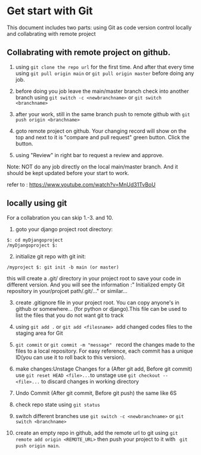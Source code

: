 # Get start with Git
This document includes two parts: using Git as code version control locally and collabrating with remote project




## Collabrating with remote project on github.						
1. using ```git clone the repo url``` for the first time. And after that every time using ```git pull origin main``` or ```git pull origin master``` before doing any job.						
						
2. before doing you job leave the main/master branch check into another branch using ```git switch -c <newbranchname>``` or ```git switch <branchname>```						
						
3. after your work, still in the same branch push to remote github with ```git push origin <branchname>```					
						
4. goto remote project on github. Your changing record will show on the top and next to it is "compare and pull request" green button. Click the button.						
						
5. using "Review" in right bar to request a review and approve.						
						
Note: NOT do any job directly on the local main/master branch. And it should be kept updated before your start to work. 						
						
refer to : https://www.youtube.com/watch?v=MnUd31TvBoU						


## locally using git

For a collabration you can skip 1.-3. and 10.

1. goto your django project root directory: 
```
$: cd myDjangoproject
/myDjangoproject $:
```
2. initialize git repo with git init:
```
/myproject $: git init -b main (or master)
```
this will create a .git/ directory in your project root to save your code in different version. And you will see the information :" Initialized empty Git repository in your/projcet path/.git/..." or similar…

3. create .gitignore file in your project root. You can copy anyone's in github or somewhere… (for python or django).This file can be used to list the files that you do not want git to track

4. using ```git add .``` or ```git add <filesname> ```add changed codes files to the staging area for Git

5. ```git commit``` or ```git commit -m "message" ```  record the changes made to the files to a local repository. For easy reference, each commit has a unique ID(you can use it to roll back to this version).

6. make changes:Unstage Changes for a <file> (After git add, Before git commit)
use ```git reset HEAD <file>...```to unstage
use ```git checkout -- <file>...``` to discard changes in working directory

7. Undo Commit (After git commit, Before git push)
the same like 6S

8. check repo state using ```git status```

9. switch different branches use ```git switch -c <newbranchname>``` or ```git switch <branchname>```
10. create an empty repo in github, add the remote url to git using ```git remote add origin <REMOTE_URL>``` then push your project to it with ``` git push origin main```.
